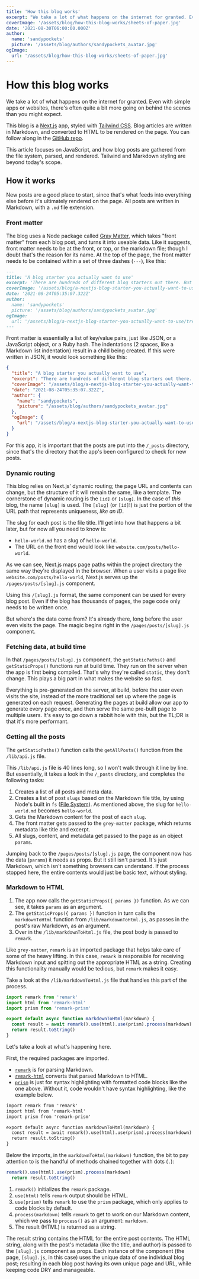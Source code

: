 ```yaml
---
title: 'How this blog works'
excerpt: "We take a lot of what happens on the internet for granted. Even with simple apps or websites, there's often quite a bit more going on behind the scenes than you might expect."
coverImage: '/assets/blog/how-this-blog-works/sheets-of-paper.jpg'
date: '2021-08-30T06:00:00.000Z'
author:
  name: 'sandypockets'
  picture: '/assets/blog/authors/sandypockets_avatar.jpg'
ogImage:
  url: '/assets/blog/how-this-blog-works/sheets-of-paper.jpg'
---
```


# How this blog works

We take a lot of what happens on the internet for granted. Even with simple apps or websites, there's often quite a bit more going on behind the scenes than you might expect.

This blog is a [Next.js](https://nextjs.org/) app, styled with [Tailwind CSS](https://tailwindcss.com/). Blog articles are written in Markdown, and converted to HTML to be rendered on the page. You can follow along in the [GitHub repo](https://github.com/sandypockets/blog).

This article focuses on JavaScript, and how blog posts are gathered from the file system, parsed, and rendered. Tailwind and Markdown styling are beyond today's scope.

## How it works

New posts are a good place to start, since that's what feeds into everything else before it's ultimately rendered on the page. All posts are written in Markdown, with a `.md` file extension.

### Front matter

The blog uses a Node package called [Gray Matter](https://github.com/jonschlinkert/gray-matter), which takes "front matter" from each blog post, and turns it into useable data. Like it suggests, front matter needs to be at the front, or top, or the markdown file; though I doubt that's the reason for its name. At the top of the page, the front matter needs to be contained within a set of three dashes (`---`), like this:

```markdown
---
title: 'A blog starter you actually want to use'
excerpt: 'There are hundreds of different blog starters out there. But none felt quite right. So I built my own. Based off the basic Next.js Blog Starter, but now with several handy features like dark mode (using local storage) or Google Analytics. It comes with Storybook too.'
coverImage: '/assets/blog/a-nextjs-blog-starter-you-actually-want-to-use/tree-minimal.jpg'
date: '2021-08-24T05:35:07.322Z'
author:
  name: 'sandypockets'
  picture: '/assets/blog/authors/sandypockets_avatar.jpg'
ogImage:
  url: '/assets/blog/a-nextjs-blog-starter-you-actually-want-to-use/tree-minimal.jpg'
---
```

Front matter is essentially a list of key/value pairs, just like JSON, or a JavaScript object, or a Ruby hash. The indentations (2 spaces, like a Markdown list indentation) result in a child being created. If this were written in JSON, it would look something like this:

```json
{
  "title": "A blog starter you actually want to use",
  "excerpt": "There are hundreds of different blog starters out there. But none felt quite right. So I built my own. Based off the basic Next.js Blog Starter, but now with several handy features like dark mode (using local storage) or Google Analytics. It comes with Storybook too.",
  "coverImage": "/assets/blog/a-nextjs-blog-starter-you-actually-want-to-use/tree-minimal.jpg",
  "date": "2021-08-24T05:35:07.322Z",
  "author": {
    "name": "sandypockets",
    "picture": "/assets/blog/authors/sandypockets_avatar.jpg"
  },
  "ogImage": {
    "url": "/assets/blog/a-nextjs-blog-starter-you-actually-want-to-use/tree-minimal.jpg"
  }
}
```

For this app, it is important that the posts are put into the `/_posts` directory, since that's the directory that the app's been configured to check for new posts.

### Dynamic routing

This blog relies on Next.js' dynamic routing; the page URL and contents can change, but the structure of it will remain the same, like a template. The cornerstone of dynamic routing is the `[id]` or `[slug]`. In the case of _this_ blog, the name `[slug]` is used. The `[slug]` (or `[id]`!) is just the portion of the URL path that represents uniqueness, _like an ID_.

The slug for each post is the file title. I'll get into how that happens a bit later, but for now all you need to know is:

* `hello-world.md` has a slug of `hello-world`.
* The URL on the front end would look like `website.com/posts/hello-world`.

As we can see, Next.js maps page paths within the project directory the same way they're displayed in the browser. When a user visits a page like `website.com/posts/hello-world`, Next.js serves up the `/pages/posts/[slug].js` component.

Using this `/[slug].js` format, the same component can be used for every blog post. Even if the blog has thousands of pages, the page code only needs to be written once.

But where's the data come from? It's already there, long before the user even visits the page. The magic begins right in the `/pages/posts/[slug].js` component.

### Fetching data, at build time

In that `/pages/posts/[slug].js` component, the `getStaticPaths()` and `getStaticProps()` functions run at build time. They run on the server when the app is first being compiled. That's why they're called `static`, they don't change. This plays a big part in what makes the website so fast.

Everything is pre-generated on the server, at build, before the user even visits the site, instead of the more traditional set up where the page is generated on each request. Generating the pages at build allow our app to generate every page _once_, and then serve the same pre-built page to multiple users. It's easy to go down a rabbit hole with this, but the TL;DR is that it's more performant.

### Getting all the posts

The `getStaticPaths()` function calls the `getAllPosts()` function from the `/lib/api.js` file.

This `/lib/api.js` file is 40 lines long, so I won't walk through it line by line. But essentially, it takes a look in the `/_posts` directory, and completes the following tasks:

1. Creates a list of all posts and meta data.
2. Creates a list of post `slugs` based on the Markdown file title, by using Node's built in `fs` ([File System](https://nodejs.org/api/fs.html#fs_file_system)). As mentioned above, the slug for `hello-world.md` becomes `hello-world`.
3. Gets the Markdown content for the post of each `slug`.
4. The front matter gets passed to the `grey-matter` package, which returns metadata like title and excerpt.
4. All slugs, content, and metadata get passed to the page as an object `params`.

Jumping back to the `/pages/posts/[slug].js` page, the component now has the data (`params`) it needs as props. But it still isn't parsed. It's just Markdown, which isn't something browsers can understand. If the process stopped here, the entire contents would just be basic text, without styling.

### Markdown to HTML

1. The app now calls the `getStaticProps({ params })` function. As we can see, it takes `params` as an argument.
2. The `getStaticProps({ params })` function in turn calls the `markdownToHtml` function from `/lib/markdownToHtml.js`, as passes in the post's raw Markdown, as an argument.
3. Over in the `/lib/markdownToHtml.js` file, the post body is passed to  `remark`.

Like `grey-matter`, `remark` is an imported package that helps take care of some of the heavy lifting. In this case, `remark` is responsible for receiving Markdown input and spitting out the appropriate HTML as a string. Creating this functionality manually would be tedious, but `remark` makes it easy.

Take a look at the `/lib/markdownToHtml.js` file that handles this part of the process.

```javascript
import remark from 'remark'
import html from 'remark-html'
import prism from 'remark-prism'

export default async function markdownToHtml(markdown) {
  const result = await remark().use(html).use(prism).process(markdown)
  return result.toString()
}
```

Let's take a look at what's happening here.

First, the required packages are imported.
* [`remark`](https://www.npmjs.com/package/remark) is for parsing Markdown.
* [`remark-html`](https://www.npmjs.com/package/remark-html) converts that parsed Markdown to HTML.
* [`prism`](https://www.npmjs.com/package/remark-prism) is just for syntax highlighting with formatted code blocks like the one above. Without it, code wouldn't have syntax highlighting, like the example below.

```html
import remark from 'remark'
import html from 'remark-html'
import prism from 'remark-prism'

export default async function markdownToHtml(markdown) {
  const result = await remark().use(html).use(prism).process(markdown)
  return result.toString()
}
```

Below the imports, in the `markdownToHtml(markdown)` function, the bit to pay attention to is the handful of methods chained together with dots (`.`):

```javascript
remark().use(html).use(prism).process(markdown)
  return result.toString()
```

1. `remark()` initializes the `remark` package.
2. `use(html)` tells `remark` output should be HTML.
3. `use(prism)` tells `remark` to use the `prism` package, which only applies to code blocks by default.
4. `process(markdown)` tells `remark` to get to work on our Markdown content, which we pass to `process()` as an argument: `markdown`.
5. The result (HTML) is returned as a string.

The result string contains the HTML for the entire post contents. The HTML string, along with the post's metadata (like the title, and author) is passed to the `[slug].js` component as props. Each instance of the component (the page, `[slug].js`, in this case) uses the unique data of one individual blog post; resulting in each blog post having its own unique page and URL, while keeping code DRY and manageable.
